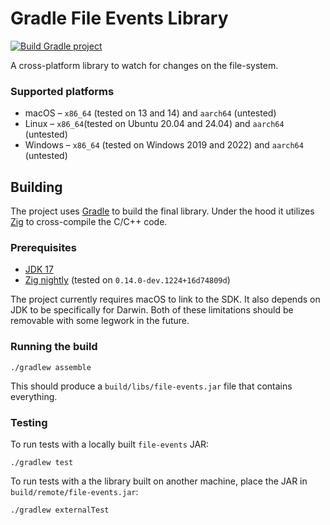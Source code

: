 # Gradle File Events Library

[![Build Gradle project](https://github.com/lptr/file-events/actions/workflows/build.yaml/badge.svg)](https://github.com/lptr/file-events/actions/workflows/build.yaml)

A cross-platform library to watch for changes on the file-system.

### Supported platforms

- macOS – `x86_64` (tested on 13 and 14) and `aarch64` (untested)
- Linux – `x86_64`(tested on Ubuntu 20.04 and 24.04) and `aarch64` (untested)
- Windows – `x86_64` (tested on Windows 2019 and 2022) and `aarch64` (untested)

## Building

The project uses [Gradle](https://gradle.org/) to build the final library. Under the hood it
utilizes [Zig](https://ziglang.org/) to cross-compile the C/C++ code.

### Prerequisites

- [JDK 17](https://adoptopenjdk.net/)
- [Zig nightly](https://ziglang.org/download/) (tested on `0.14.0-dev.1224+16d74809d`)

The project currently requires macOS to link to the SDK. It also depends on JDK to be specifically for Darwin. Both of
these limitations should be removable with some legwork in the future.

### Running the build

```shell
./gradlew assemble
```

This should produce a `build/libs/file-events.jar` file that contains everything.

### Testing

To run tests with a locally built `file-events` JAR:

```shell
./gradlew test
```

To run tests with a the library built on another machine, place the JAR in `build/remote/file-events.jar`:

```shell
./gradlew externalTest
```
